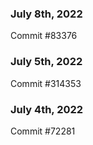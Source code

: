 ### July 8th, 2022

Commit #83376

### July 5th, 2022

Commit #314353


### July 4th, 2022

Commit #72281
